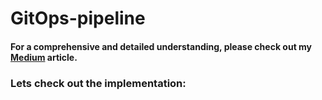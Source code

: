 # GitOps-pipeline

#### For a comprehensive and detailed understanding, please check out my [Medium](https://medium.com/@pratikkakade542/implementing-a-gitops-cicd-pipeline-7d844ef90388) article.

### Lets check out the implementation:
